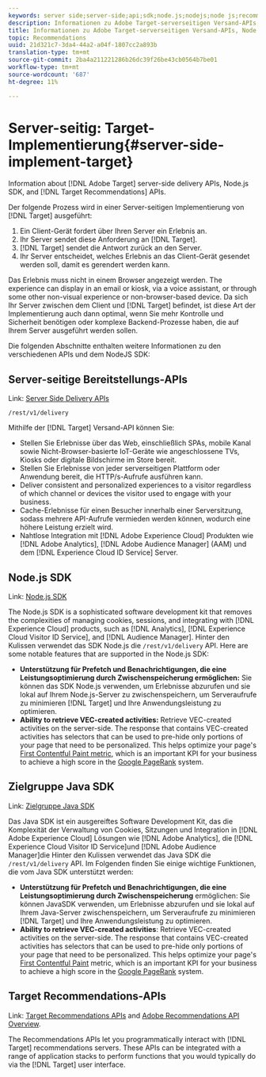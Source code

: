 ```yaml
---
keywords: server side;server-side;api;sdk;node.js;nodejs;node js;recommendations api;api:apis
description: Informationen zu Adobe Target-serverseitigen Versand-APIs, Node.js-SDK und Zielgruppe-Recommendations-APIs.
title: Informationen zu Adobe Target-serverseitigen Versand-APIs, Node.js-SDK und Zielgruppe-Recommendations-APIs.
topic: Recommendations
uuid: 21d321c7-3da4-44a2-a04f-1807cc2a893b
translation-type: tm+mt
source-git-commit: 2ba4a211221286b26dc39f26be43cb0564b7be01
workflow-type: tm+mt
source-wordcount: '687'
ht-degree: 11%

---
```



# Server-seitig: Target-Implementierung{#server-side-implement-target}

Information about [!DNL Adobe Target] server-side delivery APIs, Node.js SDK, and [!DNL Target Recommendations] APIs.

Der folgende Prozess wird in einer Server-seitigen Implementierung von [!DNL Target] ausgeführt:

1. Ein Client-Gerät fordert über Ihren Server ein Erlebnis an.
1. Ihr Server sendet diese Anforderung an [!DNL Target].
1. [!DNL Target] sendet die Antwort zurück an den Server.
1. Ihr Server entscheidet, welches Erlebnis an das Client-Gerät gesendet werden soll, damit es gerendert werden kann.

Das Erlebnis muss nicht in einem Browser angezeigt werden. The experience can display in an email or kiosk, via a voice assistant, or through some other non-visual experience or non-browser-based device. Da sich Ihr Server zwischen dem Client und [!DNL Target] befindet, ist diese Art der Implementierung auch dann optimal, wenn Sie mehr Kontrolle und Sicherheit benötigen oder komplexe Backend-Prozesse haben, die auf Ihrem Server ausgeführt werden sollen.

Die folgenden Abschnitte enthalten weitere Informationen zu den verschiedenen APIs und dem NodeJS SDK:

## Server-seitige Bereitstellungs-APIs

Link: [Server Side Delivery APIs](https://developers.adobetarget.com/api/delivery-api/)

`/rest/v1/delivery`

Mithilfe der [!DNL Target] Versand-API können Sie:

* Stellen Sie Erlebnisse über das Web, einschließlich SPAs, mobile Kanal sowie Nicht-Browser-basierte IoT-Geräte wie angeschlossene TVs, Kiosks oder digitale Bildschirme im Store bereit.
* Stellen Sie Erlebnisse von jeder serverseitigen Plattform oder Anwendung bereit, die HTTP/s-Aufrufe ausführen kann.
* Deliver consistent and personalized experiences to a visitor regardless of which channel or devices the visitor used to engage with your business.
* Cache-Erlebnisse für einen Besucher innerhalb einer Serversitzung, sodass mehrere API-Aufrufe vermieden werden können, wodurch eine höhere Leistung erzielt wird.
* Nahtlose Integration mit [!DNL Adobe Experience Cloud] Produkten wie [!DNL Adobe Analytics], [!DNL Adobe Audience Manager] (AAM) und dem [!DNL Experience Cloud ID Service] Server.

## Node.js SDK

Link: [Node.js SDK](https://github.com/adobe/target-nodejs-sdk)

The Node.js SDK is a sophisticated software development kit that removes the complexities of managing cookies, sessions, and integrating with [!DNL Experience Cloud] products, such as [!DNL Analytics], [!DNL Experience Cloud Visitor ID Service], and [!DNL Audience Manager]. Hinter den Kulissen verwendet das SDK Node.js die `/rest/v1/delivery` API. Here are some notable features that are supported in the Node.js SDK:

* **Unterstützung für Prefetch und Benachrichtigungen, die eine Leistungsoptimierung durch Zwischenspeicherung ermöglichen:** Sie können das SDK Node.js verwenden, um Erlebnisse abzurufen und sie lokal auf Ihrem Node.js-Server zu zwischenspeichern, um Serveraufrufe zu minimieren [!DNL Target] und Ihre Anwendungsleistung zu optimieren.
* **Ability to retrieve VEC-created activities:** Retrieve VEC-created activities on the server-side. The response that contains VEC-created activities has selectors that can be used to pre-hide only portions of your page that need to be personalized. This helps optimize your page&#39;s [First Contentful Paint metric](https://developers.google.com/web/fundamentals/performance/user-centric-performance-metrics.html), which is an important KPI for your business to achieve a high score in the [Google PageRank](https://en.wikipedia.org/wiki/PageRank) system.

## Zielgruppe Java SDK

Link: [Zielgruppe Java SDK](https://github.com/adobe/target-java-sdk)

Das Java SDK ist ein ausgereiftes Software Development Kit, das die Komplexität der Verwaltung von Cookies, Sitzungen und Integration in [!DNL Adobe Experience Cloud] Lösungen wie [!DNL Adobe Analytics], die [!DNL Experience Cloud Visitor ID Service]und [!DNL Adobe Audience Manager]die Hinter den Kulissen verwendet das Java SDK die `/rest/v1/delivery` API. Im Folgenden finden Sie einige wichtige Funktionen, die vom Java SDK unterstützt werden:

* **Unterstützung für Prefetch und Benachrichtigungen, die eine Leistungsoptimierung durch Zwischenspeicherung** ermöglichen: Sie können JavaSDK verwenden, um Erlebnisse abzurufen und sie lokal auf Ihrem Java-Server zwischenspeichern, um Serveraufrufe zu minimieren [!DNL Target] und Ihre Anwendungsleistung zu optimieren.
* **Ability to retrieve VEC-created activities**: Retrieve VEC-created activities on the server-side. The response that contains VEC-created activities has selectors that can be used to pre-hide only portions of your page that need to be personalized. This helps optimize your page&#39;s [First Contentful Paint](https://developers.google.com/web/fundamentals/performance/user-centric-performance-metrics.html) metric, which is an important KPI for your business to achieve a high score in the [Google PageRank](https://en.wikipedia.org/wiki/PageRank) system.

## Target Recommendations-APIs

Link: [Target Recommendations APIs](https://developers.adobetarget.com/api/recommendations) and [Adobe Recommendations API Overview](https://docs.adobe.com/content/help/en/target-learn/recommendations-api-tutorial/recs-api-overview.html).

The Recommendations APIs let you programmatically interact with [!DNL Target] recommendations servers. These APIs can be integrated with a range of application stacks to perform functions that you would typically do via the [!DNL Target] user interface.
